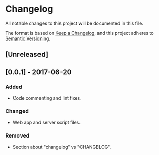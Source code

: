 # Changelog

All notable changes to this project will be documented in this file.

The format is based on [Keep a Changelog](https://keepachangelog.com/en/1.0.0/),
and this project adheres to [Semantic Versioning](https://semver.org/spec/v2.0.0.html).

## [Unreleased]

## [0.0.1] - 2017-06-20

### Added

- Code commenting and lint fixes.

### Changed

- Web app and server script files.

### Removed

- Section about "changelog" vs "CHANGELOG".
